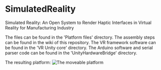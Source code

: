 # SimulatedReality
Simulated Reality: An Open System to Render Haptic Interfaces in Virtual Reality for Manufacturing Industry

The files can be found in the 'Platform files' directory.
The assembly steps can be found in the wiki of this repository.
The VR framework software can be found in the 'VR Unity core' directory.
The Arduino software and serial parser code can be found in the 'UnityHardwareBridge' directory.

The resulting platform:
![The moveable platform](https://github.com/BramvanDeurzen/SimulatedReality/blob/master/Images/final_platform_result_compressed.jpg?raw=true)
